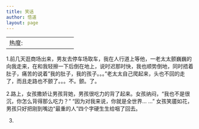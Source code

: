 ```yaml
---
title: 笑话
author: 悟道
layout: page
---
```

<table>
  <tr cellpadding=0><td>
    热度:
  </td><td cellpadding=0><img src='http://210.75.224.29/wordpress/wp-content/plugins/statpresscn/images/sun.gif' width=10 height=10 border=0 /></td><td cellpadding=0><img src='http://210.75.224.29/wordpress/wp-content/plugins/statpresscn/images/sun_dark.gif' width=10 height=10 border=0 /></td><td cellpadding=0><img src='http://210.75.224.29/wordpress/wp-content/plugins/statpresscn/images/sun_dark.gif' width=10 height=10 border=0 /></td><td cellpadding=0><img src='http://210.75.224.29/wordpress/wp-content/plugins/statpresscn/images/sun_dark.gif' width=10 height=10 border=0 /></td><td cellpadding=0><img src='http://210.75.224.29/wordpress/wp-content/plugins/statpresscn/images/sun_dark.gif' width=10 height=10 border=0 /></td></tr>
</table>

1.前几天逛商场出来，男友去停车场取车，我在人行道上等他，一老太太颤巍巍的向我走来，在和我轻擦一下后倒在地上，说时迟那时快，我也顺势倒地，同时捂着肚子，痛苦的说着”我的肚子，我的孩子。。。”老太太自己爬起来，头也不回的走了，而且走路也不颤了。。。不。颤。了。

2.路上，女孩撒娇让男孩背她，男孩很吃力的背了起来。女孩纳闷，“我也不是很沉，你怎么背得那么吃力？” “因为对我来说，你就是全世界&#8230; &#8230;” 女孩笑靥如花，男孩只好把刚到嘴边“最重的人”四个字硬生生给咽了回去。

3.